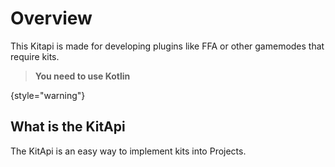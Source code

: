 # Overview

This Kitapi is made for developing plugins like FFA or other gamemodes that require kits.
> **You need to use Kotlin**
> 
{style="warning"}

## What is the KitApi

The KitApi is an easy way to implement kits into Projects. 

